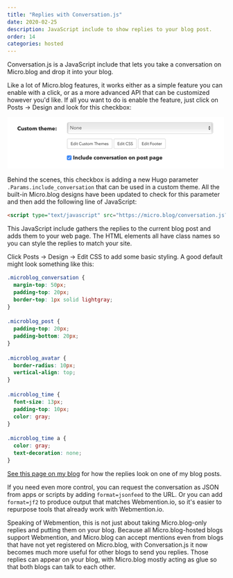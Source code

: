 ```yaml
---
title: "Replies with Conversation.js"
date: 2020-02-25
description: JavaScript include to show replies to your blog post.
order: 14
categories: hosted
---
```


Conversation.js is a JavaScript include that lets you take a conversation on Micro.blog and drop it into your blog.

Like a lot of Micro.blog features, it works either as a simple feature you can enable with a click, or as a more advanced API that can be customized however you'd like. If all you want to do is enable the feature, just click on Posts → Design and look for this checkbox:

<img src="/assets/images/web/conversation-checkbox.png" alt="Conversation checkbox" border="0" width="500" height="119" style="max-width: 500px;" />

Behind the scenes, this checkbox is adding a new Hugo parameter `.Params.include_conversation` that can be used in a custom theme. All the built-in Micro.blog designs have been updated to check for this parameter and then add the following line of JavaScript:

```html
<script type="text/javascript" src="https://micro.blog/conversation.js?url={{ .Permalink }}></script>
```

This JavaScript include gathers the replies to the current blog post and adds them to your web page. The HTML elements all have class names so you can style the replies to match your site.

Click Posts → Design → Edit CSS to add some basic styling. A good default might look something like this:

```css
.microblog_conversation {
  margin-top: 50px;
  padding-top: 20px;
  border-top: 1px solid lightgray;
}

.microblog_post {
  padding-top: 20px;
  padding-bottom: 20px;
}

.microblog_avatar {
  border-radius: 10px;
  vertical-align: top;
}

.microblog_time {
  font-size: 13px;
  padding-top: 10px;
  color: gray;
}

.microblog_time a {
  color: gray;
  text-decoration: none;
}
```

[See this page on my blog](https://www.manton.org/2020/02/24/mimi-uploader-for.html) for how the replies look on one of my blog posts.

If you need even more control, you can request the conversation as JSON from apps or scripts by adding `format=jsonfeed` to the URL. Or you can add `format=jf2` to produce output that matches Webmention.io, so it's easier to repurpose tools that already work with Webmention.io.

Speaking of Webmention, this is not just about taking Micro.blog-only replies and putting them on your blog. Because all Micro.blog-hosted blogs support Webmention, and Micro.blog can accept mentions even from blogs that have not yet registered on Micro.blog, with Conversation.js it now becomes much more useful for other blogs to send you replies. Those replies can appear on your blog, with Micro.blog mostly acting as glue so that both blogs can talk to each other.
